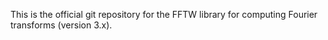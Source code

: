 This is the official git repository for the FFTW library for computing
Fourier transforms (version 3.x).
